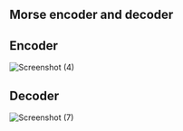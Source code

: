 ## Morse encoder and decoder

## Encoder
![Screenshot (4)](https://user-images.githubusercontent.com/31856332/124096990-be62aa80-da78-11eb-945e-f2f4a0c395db.png)

## Decoder
![Screenshot (7)](https://user-images.githubusercontent.com/31856332/124097021-c6224f00-da78-11eb-8135-110f14242666.png)
